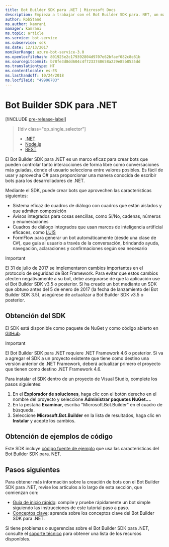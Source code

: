 ```yaml
---
title: Bot Builder SDK para .NET | Microsoft Docs
description: Empieza a trabajar con el Bot Builder SDK para. NET, un marco eficaz y fácil de usar para la creación de bots.
author: RobStand
ms.author: kamrani
manager: kamrani
ms.topic: article
ms.service: bot-service
ms.subservice: sdk
ms.date: 12/13/2017
monikerRange: azure-bot-service-3.0
ms.openlocfilehash: 801925e2c179392804d9707e62bfaef082c8e81b
ms.sourcegitcommit: b78fe3d8dd604c4f7233740658a229e85b8535dd
ms.translationtype: HT
ms.contentlocale: es-ES
ms.lasthandoff: 10/24/2018
ms.locfileid: "49996703"
---
```

# <a name="bot-builder-sdk-for-net"></a>Bot Builder SDK para .NET

[!INCLUDE [pre-release-label](../includes/pre-release-label-v3.md)]

> [!div class="op_single_selector"]
> - [.NET](../dotnet/bot-builder-dotnet-overview.md)
> - [Node.js](../nodejs/bot-builder-nodejs-overview.md)
> - [REST](../rest-api/bot-framework-rest-overview.md)

El Bot Builder SDK para .NET es un marco eficaz para crear bots que pueden controlar tanto interacciones de forma libre como conversaciones más guiadas, donde el usuario selecciona entre valores posibles. Es fácil de usar y aprovecha C# para proporcionar una manera conocida de escribir bots para los desarrolladores de .NET.

Mediante el SDK, puede crear bots que aprovechen las características siguientes: 

- Sistema eficaz de cuadros de diálogo con cuadros que están aislados y que admiten composición
- Avisos integrados para cosas sencillas, como Sí/No, cadenas, números y enumeraciones
- Cuadros de diálogo integrados que usan marcos de inteligencia artificial eficaces, como <a href="http://luis.ai" target="_blank">LUIS</a>
- FormFlow para generar un bot automáticamente (desde una clase de C#), que guía al usuario a través de la conversación, brindando ayuda, navegación, aclaraciones y confirmaciones según sea necesario

> [!IMPORTANT]
> El 31 de julio de 2017 se implementaron cambios importantes en el protocolo de seguridad de Bot Framework. Para evitar que estos cambios afecten negativamente a su bot, debe asegurarse de que la aplicación use el Bot Builder SDK v3.5 o posterior. Si ha creado un bot mediante un SDK que obtuvo antes del 5 de enero de 2017 (la fecha de lanzamiento del Bot Builder SDK 3.5), asegúrese de actualizar a Bot Builder SDK v3.5 o posterior.

## <a name="get-the-sdk"></a>Obtención del SDK

El SDK está disponible como paquete de NuGet y como código abierto en <a href="https://github.com/Microsoft/BotBuilder" target="_blank">GitHub</a>.

> [!IMPORTANT]
> El Bot Builder SDK para .NET requiere .NET Framework 4.6 o posterior. Si va a agregar el SDK a un proyecto existente que tiene como destino una versión anterior de .NET Framework, deberá actualizar primero el proyecto que tienen como destino .NET Framework 4.6.

Para instalar el SDK dentro de un proyecto de Visual Studio, complete los pasos siguientes:

1. En el **Explorador de soluciones**, haga clic con el botón derecho en el nombre del proyecto y seleccione **Administrar paquetes NuGet…**.
2. En la pestaña **Examinar**, escriba "Microsoft.Bot.Builder" en el cuadro de búsqueda.
3. Seleccione **Microsoft.Bot.Builder** en la lista de resultados, haga clic en **Instalar** y acepte los cambios.

## <a name="get-code-samples"></a>Obtención de ejemplos de código

Este SDK incluye [código fuente de ejemplo](bot-builder-dotnet-samples.md) que usa las características del Bot Builder SDK para. NET.

## <a name="next-steps"></a>Pasos siguientes

Para obtener más información sobre la creación de bots con el Bot Builder SDK para .NET, revise los artículos a lo largo de esta sección, que comienzan con:

- [Guía de inicio rápido](bot-builder-dotnet-quickstart.md): compile y pruebe rápidamente un bot simple siguiendo las instrucciones de este tutorial paso a paso.
- [Conceptos clave](bot-builder-dotnet-concepts.md): aprenda sobre los conceptos clave del Bot Builder SDK para .NET.

Si tiene problemas o sugerencias sobre el Bot Builder SDK para .NET, consulte el [soporte técnico](../bot-service-resources-links-help.md) para obtener una lista de los recursos disponibles. 
